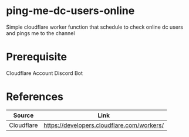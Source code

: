 # ping-me-dc-users-online
Simple cloudflare worker function that schedule to check online dc users and pings me to the channel

# Prerequisite
Cloudflare Account
Discord Bot

# References
| Source    | Link |
| -------- | ------- |
| Cloudflare   | https://developers.cloudflare.com/workers/    |
